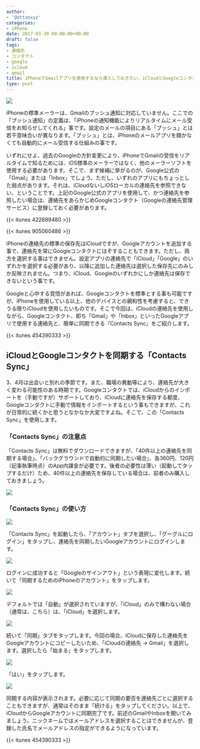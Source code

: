 ```yaml
---
author:
- '@ottanxyz'
categories:
- iPhone
date: 2017-03-30 00:00:00+00:00
draft: false
tags:
- 連絡先
- コンタクト
- google
- icloud
- gmail
title: iPhoneでGmailアプリを使用するなら導入しておきたい、iCloudとGoogleコンタクトの連絡先を同期する『Contacts Sync』
type: post
---
```


![](170330-58dce3d9d9fac.jpg)

iPhoneの標準メーラーは、Gmailのプッシュ通知に対応していません。ここでの「プッシュ通知」の定義は、「iPhoneの通知機能によりリアルタイムにメール受信をお知らせしてくれる」事です。設定のメールの項目にある「プッシュ」とは若干意味合いが異なります。「プッシュ」とは、iPhoneのメールアプリを開かなくても自動的にメール受信する仕組みの事です。

いずれにせよ、過去のGoogleの方針変更により、iPhoneでGmailの受信をリアルタイムで知るためには、iOS標準のメーラーではなく、他のメーラーソフトを使用する必要があります。そこで、まず候補に挙がるのが、Google公式の「Gmail」または「Inbox」でしょう。ただし、いずれのアプリにもちょっとした弱点があります。それは、iCloudないしiOSローカルの連絡先を参照できない、ということです。上記のGoogle公式のアプリを使用して、かつ連絡先を参照したい場合は、連絡先をあらかじめGoogleコンタクト（Googleの連絡先管理サービス）に登録しておく必要があります。

{{< itunes 422689480 >}}

{{< itunes 905060486 >}}

iPhoneの連絡先の標準の保存先はiCloudですが、Googleアカウントを追加する事で、連絡先を常にGoogleコンタクトにほぞすることもできます。ただし、両方を選択する事はできません。設定アプリの連絡先で「iCloud」「Google」のいずれかを選択する必要があり、以降に追加した連絡先は選択した保存先にのみしか反映されません。つまり、iCloud、Googleのいずれかにしか連絡先は保存できないという事です。

Googleと心中する覚悟があれば、Googleコンタクトを標準とする事も可能ですが、iPhoneを使用している以上、他のデバイスとの親和性を考慮すると、できうる限りiCloudを使用したいものです。そこで今回は、iCloudの連絡先を使用しながら、Googleコンタクト、即ち「Gmail」や「Inbox」といったGoogleアプリで使用する連絡先と、簡単に同期できる『Contacts Sync』をご紹介します。

{{< itunes 454390333 >}}

## iCloudとGoogleコンタクトを同期する「Contacts Sync」

3、4月は出会いと別れの季節です。また、職場の異動等により、連絡先が大きく変わる可能性のある時期です。Googleコンタクトでは、iCloudからのインポートを（手動ですが）サポートしており、iCloudに連絡先を保存する都度、Googleコンタクトに手動で情報をインポートするという事もできますが、これが日常的に続くかと思うとなかなか大変ですよね。そこで、この「Contacts Sync」を使用します。

### 「Contacts Sync」の注意点

「Contacts Sync」は無料でダウンロードできますが、「40件以上の連絡先を同期する場合」、「バックグラウンドで自動的に同期したい場合」、各360円、120円（記事執筆時点）のApp内課金が必要です。後者の必要性は薄い（起動してタップするだけ）ため、40件以上の連絡先を保存している場合は、前者のみ購入しておきましょう。

![](170330-58dce321ee292.jpg)

### 「Contacts Sync」の使い方

![](170330-58dce341a40a7.jpg)

「Contacts Sync」を起動したら、「アカウント」タブを選択し、「グーグルにログイン」をタップし、連絡先を同期したいGoogleアカウントにログインします。

![](170330-58dce34ec316f.jpg)

ログインに成功すると「Googleのサインアウト」という表現に変化します。続いて「同期するためのiPhoneのアカウント」をタップします。

![](170330-58dce35cb016f.jpg)

デフォルトでは「自動」が選択されていますが、「iCloud」のみで構わない場合（通常は、こちら）は、「iCloud」を選択します。

![](170330-58dce3624819e.jpg)

続いて「同期」タブをタップします。今回の場合、iCloudに保存した連絡先をGoogleアカウントにコピーしたいため、「iCloudの連絡先 -> Gmail」を選択します。選択したら「始まる」をタップします。

![](170330-58dce3700a9f1.jpg)

「はい」をタップします。

![](170330-58dce375a85a3.jpg)

同期する内容が表示されます。必要に応じて同期の要否を連絡先ごとに選択することもできますが、通常はそのまま「続ける」をタップしてください。以上で、iCloudからGoogleアカウントに同期完了です。前述のGmailやInboxを開いてみましょう。ニックネームではメールアドレスを選択することはできませんが、登録した氏名でメールアドレスの指定ができるようになっています。

{{< itunes 454390333 >}}
